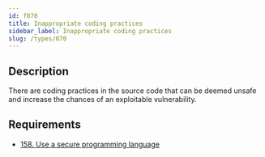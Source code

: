 ```yaml
---
id: f070
title: Inappropriate coding practices
sidebar_label: Inappropriate coding practices
slug: /types/070
---
```


## Description

There are coding practices in the source code that can be deemed unsafe
and increase the chances of an exploitable vulnerability.

## Requirements

- [158. Use a secure programming language](/criteria/source/158)
